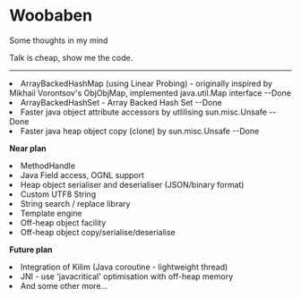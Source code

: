 # Woobaben
Some thoughts in my mind

Talk is cheap, show me the code.

---------------------
<li>ArrayBackedHashMap (using Linear Probing) - originally inspired by Mikhail Vorontsov's ObjObjMap, implemented java.util.Map interface  --Done 
<li>ArrayBackedHashSet - Array Backed Hash Set  --Done 
<li>Faster java object attribute accessors by utlilising sun.misc.Unsafe  --Done 
<li>Faster java heap object copy (clone) by sun.misc.Unsafe  --Done

<b>Near plan</b>
<li>MethodHandle 
<li>Java Field access, OGNL support
<li>Heap object serialiser and deserialiser (JSON/binary format)
<li>Custom UTF8 String
<li>String search / replace library
<li>Template engine
<li>Off-heap object facility
<li>Off-heap object copy/serialise/deserialise

<b>Future plan</b>
<li>Integration of Kilim (Java coroutine - lightweight thread)
<li>JNI - use 'javacritical' optimisation with off-heap memory 
<li>And some other more...

